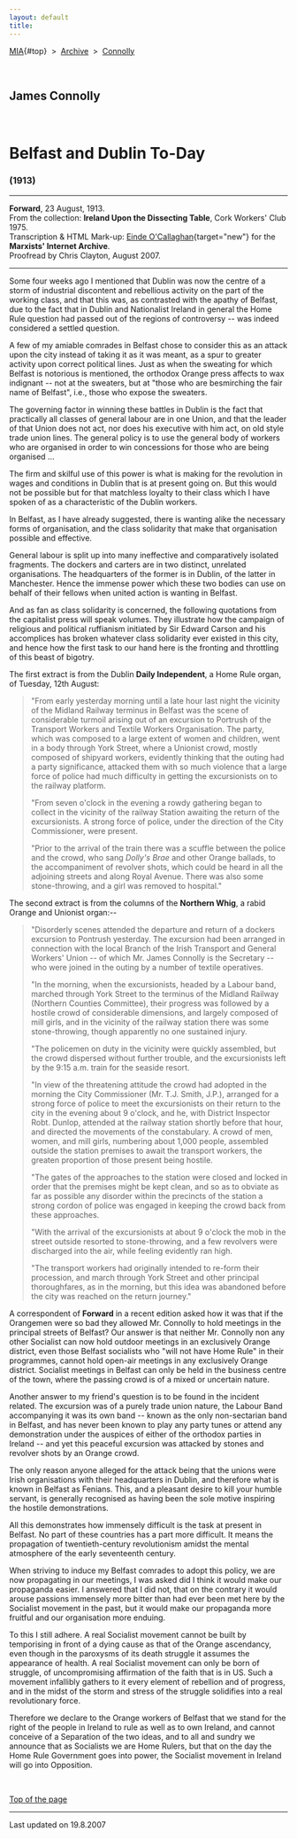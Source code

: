 ```yaml
---
layout: default
title: 
---
```

[MIA](../../../../index.htm){#top}  \> 
[Archive](../../../index.htm)  \>  [Connolly](../../index.htm)

 

## James Connolly

 

# Belfast and Dublin To-Day

### (1913)

------------------------------------------------------------------------

**Forward**, 23 August, 1913.\
From the collection: **Ireland Upon the Dissecting Table**, Cork
Workers' Club 1975.\
Transcription & HTML Mark-up: [Einde
O'Callaghan](../../../../admin/volunteers/biographies/eocallaghan.htm){target="new"}
for the **Marxists' Internet Archive**.\
Proofread by Chris Clayton, August 2007.

------------------------------------------------------------------------

Some four weeks ago I mentioned that Dublin was now the centre of a
storm of industrial discontent and rebellious activity on the part of
the working class, and that this was, as contrasted with the apathy of
Belfast, due to the fact that in Dublin and Nationalist Ireland in
general the Home Rule question had passed out of the regions of
controversy -- was indeed considered a settled question.

A few of my amiable comrades in Belfast chose to consider this as an
attack upon the city instead of taking it as it was meant, as a spur to
greater activity upon correct political lines. Just as when the sweating
for which Belfast is notorious is mentioned, the orthodox Orange press
affects to wax indignant -- not at the sweaters, but at "those who are
besmirching the fair name of Belfast", i.e., those who expose the
sweaters.

The governing factor in winning these battles in Dublin is the fact that
practically all classes of general labour are in one Union, and that the
leader of that Union does not act, nor does his executive with him act,
on old style trade union lines. The general policy is to use the general
body of workers who are organised in order to win concessions for those
who are being organised \...

The firm and skilful use of this power is what is making for the
revolution in wages and conditions in Dublin that is at present going
on. But this would not be possible but for that matchless loyalty to
their class which I have spoken of as a characteristic of the Dublin
workers.

In Belfast, as I have already suggested, there is wanting alike the
necessary forms of organisation, and the class solidarity that make that
organisation possible and effective.

General labour is split up into many ineffective and comparatively
isolated fragments. The dockers and carters are in two distinct,
unrelated organisations. The headquarters of the former is in Dublin, of
the latter in Manchester. Hence the immense power which these two bodies
can use on behalf of their fellows when united action is wanting in
Belfast.

And as fan as class solidarity is concerned, the following quotations
from the capitalist press will speak volumes. They illustrate how the
campaign of religious and political ruffianism initiated by Sir Edward
Carson and his accomplices has broken whatever class solidarity ever
existed in this city, and hence how the first task to our hand here is
the fronting and throttling of this beast of bigotry.

The first extract is from the Dublin **Daily Independent**, a Home Rule
organ, of Tuesday, 12th August:

> "From early yesterday morning until a late hour last night the
> vicinity of the Midland Railway terminus in Belfast was the scene of
> considerable turmoil arising out of an excursion to Portrush of the
> Transport Workers and Textile Workers Organisation. The party, which
> was composed to a large extent of women and children, went in a body
> through York Street, where a Unionist crowd, mostly composed of
> shipyard workers, evidently thinking that the outing had a party
> significance, attacked them with so much violence that a large force
> of police had much difficulty in getting the excursionists on to the
> railway platform.
>
> "From seven o'clock in the evening a rowdy gathering began to collect
> in the vicinity of the railway Station awaiting the return of the
> excursionists. A strong force of police, under the direction of the
> City Commissioner, were present.
>
> "Prior to the arrival of the train there was a scuffle between the
> police and the crowd, who sang *Dolly's Brae* and other Orange
> ballads, to the accompaniment of revolver shots, which could be heard
> in all the adjoining streets and along Royal Avenue. There was also
> some stone-throwing, and a girl was removed to hospital."

The second extract is from the columns of the **Northern Whig**, a rabid
Orange and Unionist organ:--

> "Disorderly scenes attended the departure and return of a dockers
> excursion to Pontrush yesterday. The excursion had been arranged in
> connection with the local Branch of the Irish Transport and General
> Workers' Union -- of which Mr. James Connolly is the Secretary -- who
> were joined in the outing by a number of textile operatives.
>
> "In the morning, when the excursionists, headed by a Labour band,
> marched through York Street to the terminus of the Midland Railway
> (Northern Counties Committee), their progress was followed by a
> hostile crowd of considerable dimensions, and largely composed of mill
> girls, and in the vicinity of the railway station there was some
> stone-throwing, though apparently no one sustained injury.
>
> "The policemen on duty in the vicinity were quickly assembled, but the
> crowd dispersed without further trouble, and the excursionists left by
> the 9:15 a.m. train for the seaside resort.
>
> "In view of the threatening attitude the crowd had adopted in the
> morning the City Commissioner (Mr. T.J. Smith, J.P.), arranged for a
> strong force of police to meet the excursionists on their return to
> the city in the evening about 9 o'clock, and he, with District
> Inspector Robt. Dunlop, attended at the railway station shortly before
> that hour, and directed the movements of the constabulary. A crowd of
> men, women, and mill girls, numbering about 1,000 people, assembled
> outside the station premises to await the transport workers, the
> greaten proportion of those present being hostile.
>
> "The gates of the approaches to the station were closed and locked in
> order that the premises might be kept clean, and so as to obviate as
> far as possible any disorder within the precincts of the station a
> strong cordon of police was engaged in keeping the crowd back from
> these approaches.
>
> "With the arrival of the excursionists at about 9 o'clock the mob in
> the street outside resorted to stone-throwing, and a few revolvers
> were discharged into the air, while feeling evidently ran high.
>
> "The transport workers had originally intended to re-form their
> procession, and march through York Street and other principal
> thoroughfares, as in the morning, but this idea was abandoned before
> the city was reached on the return journey."

A correspondent of **Forward** in a recent edition asked how it was that
if the Orangemen were so bad they allowed Mr. Connolly to hold meetings
in the principal streets of Belfast? Our answer is that neither Mr.
Connolly non any other Socialist can now hold outdoor meetings in an
exclusively Orange district, even those Belfast socialists who "will not
have Home Rule" in their programmes, cannot hold open-air meetings in
any exclusively Orange district. Socialist meetings in Belfast can only
be held in the business centre of the town, where the passing crowd is
of a mixed or uncertain nature.

Another answer to my friend's question is to be found in the incident
related. The excursion was of a purely trade union nature, the Labour
Band accompanying it was its own band -- known as the only non-sectarian
band in Belfast, and has never been known to play any party tunes or
attend any demonstration under the auspices of either of the orthodox
parties in Ireland -- and yet this peaceful excursion was attacked by
stones and revolver shots by an Orange crowd.

The only reason anyone alleged for the attack being that the unions were
Irish organisations with their headquarters in Dublin, and therefore
what is known in Belfast as Fenians. This, and a pleasant desire to kill
your humble servant, is generally recognised as having been the sole
motive inspiring the hostile demonstrations.

All this demonstrates how immensely difficult is the task at present in
Belfast. No part of these countries has a part more difficult. It means
the propagation of twentieth-century revolutionism amidst the mental
atmosphere of the early seventeenth century.

When striving to induce my Belfast comrades to adopt this policy, we are
now propagating in our meetings, I was asked did I think it would make
our propaganda easier. I answered that I did not, that on the contrary
it would arouse passions immensely more bitter than had ever been met
here by the Socialist movement in the past, but it would make our
propaganda more fruitful and our organisation more enduing.

To this I still adhere. A real Socialist movement cannot be built by
temporising in front of a dying cause as that of the Orange ascendancy,
even though in the paroxysms of its death struggle it assumes the
appearance of health. A real Socialist movement can only be born of
struggle, of uncompromising affirmation of the faith that is in US. Such
a movement infallibly gathers to it every element of rebellion and of
progress, and in the midst of the storm and stress of the struggle
solidifies into a real revolutionary force.

Therefore we declare to the Orange workers of Belfast that we stand for
the right of the people in Ireland to rule as well as to own Ireland,
and cannot conceive of a Separation of the two ideas, and to all and
sundry we announce that as Socialists we are Home Rulers, but that on
the day the Home Rule Government goes into power, the Socialist movement
in Ireland will go into Opposition.

 

[Top of the page](#top)

------------------------------------------------------------------------

Last updated on 19.8.2007
